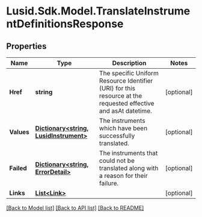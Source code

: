 
# Lusid.Sdk.Model.TranslateInstrumentDefinitionsResponse

## Properties

Name | Type | Description | Notes
------------ | ------------- | ------------- | -------------
**Href** | **string** | The specific Uniform Resource Identifier (URI) for this resource at the requested effective and asAt datetime. | [optional] 
**Values** | [**Dictionary&lt;string, LusidInstrument&gt;**](LusidInstrument.md) | The instruments which have been successfully translated. | [optional] 
**Failed** | [**Dictionary&lt;string, ErrorDetail&gt;**](ErrorDetail.md) | The instruments that could not be translated along with a reason for their failure. | [optional] 
**Links** | [**List&lt;Link&gt;**](Link.md) |  | [optional] 

[[Back to Model list]](../README.md#documentation-for-models)
[[Back to API list]](../README.md#documentation-for-api-endpoints)
[[Back to README]](../README.md)

